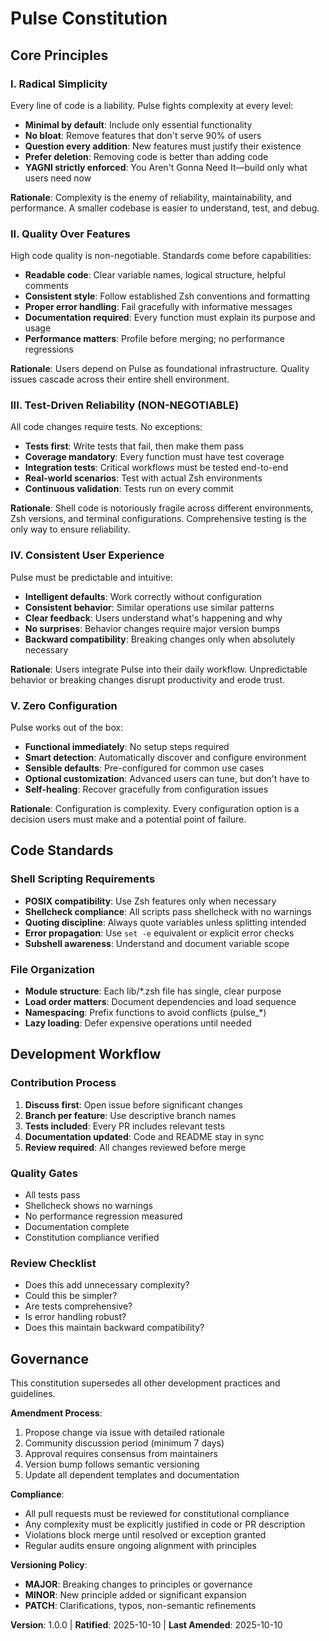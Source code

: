 <!--
SYNC IMPACT REPORT - Constitution v1.0.0
═════════════════════════════════════════════════════════════════════════════

VERSION CHANGE: NEW → 1.0.0
BUMP RATIONALE: Initial constitution establishing core principles for Pulse

ADDED PRINCIPLES:
  • I. Radical Simplicity - Every line of code is a liability
  • II. Quality Over Features - High standards before new functionality
  • III. Test-Driven Reliability - All code must be tested (NON-NEGOTIABLE)
  • IV. Consistent User Experience - Predictable, intuitive behavior
  • V. Zero Configuration - Works out of the box

ADDED SECTIONS:
  • Code Standards - Establishes shell scripting quality requirements
  • Development Workflow - Defines contribution and review process

TEMPLATES REQUIRING UPDATES:
  ✅ plan-template.md - Updated with Pulse-specific constitution checks
  ✅ spec-template.md - No changes needed (technology-agnostic)
  ✅ tasks-template.md - Updated with Pulse testing requirements
  ⚠️  checklist-template.md - Review recommended for Pulse workflow
  ⚠️  agent-file-template.md - Review recommended for Pulse context

FOLLOW-UP TODOS:
  • Validate all lib/*.zsh files against Code Standards section
  • Create testing framework for Zsh shell code
  • Document contribution guidelines in CONTRIBUTING.md
  • Establish performance benchmarks for shell startup time

═════════════════════════════════════════════════════════════════════════════
-->

# Pulse Constitution

## Core Principles

### I. Radical Simplicity

Every line of code is a liability. Pulse fights complexity at every level:

- **Minimal by default**: Include only essential functionality
- **No bloat**: Remove features that don't serve 90% of users
- **Question every addition**: New features must justify their existence
- **Prefer deletion**: Removing code is better than adding code
- **YAGNI strictly enforced**: You Aren't Gonna Need It—build only what users need now

**Rationale**: Complexity is the enemy of reliability, maintainability, and
performance. A smaller codebase is easier to understand, test, and debug.

### II. Quality Over Features

High code quality is non-negotiable. Standards come before capabilities:

- **Readable code**: Clear variable names, logical structure, helpful comments
- **Consistent style**: Follow established Zsh conventions and formatting
- **Proper error handling**: Fail gracefully with informative messages
- **Documentation required**: Every function must explain its purpose and usage
- **Performance matters**: Profile before merging; no performance regressions

**Rationale**: Users depend on Pulse as foundational infrastructure. Quality
issues cascade across their entire shell environment.

### III. Test-Driven Reliability (NON-NEGOTIABLE)

All code changes require tests. No exceptions:

- **Tests first**: Write tests that fail, then make them pass
- **Coverage mandatory**: Every function must have test coverage
- **Integration tests**: Critical workflows must be tested end-to-end
- **Real-world scenarios**: Test with actual Zsh environments
- **Continuous validation**: Tests run on every commit

**Rationale**: Shell code is notoriously fragile across different environments,
Zsh versions, and terminal configurations. Comprehensive testing is the only
way to ensure reliability.

### IV. Consistent User Experience

Pulse must be predictable and intuitive:

- **Intelligent defaults**: Work correctly without configuration
- **Consistent behavior**: Similar operations use similar patterns
- **Clear feedback**: Users understand what's happening and why
- **No surprises**: Behavior changes require major version bumps
- **Backward compatibility**: Breaking changes only when absolutely necessary

**Rationale**: Users integrate Pulse into their daily workflow. Unpredictable
behavior or breaking changes disrupt productivity and erode trust.

### V. Zero Configuration

Pulse works out of the box:

- **Functional immediately**: No setup steps required
- **Smart detection**: Automatically discover and configure environment
- **Sensible defaults**: Pre-configured for common use cases
- **Optional customization**: Advanced users can tune, but don't have to
- **Self-healing**: Recover gracefully from configuration issues

**Rationale**: Configuration is complexity. Every configuration option is a
decision users must make and a potential point of failure.

## Code Standards

### Shell Scripting Requirements

- **POSIX compatibility**: Use Zsh features only when necessary
- **Shellcheck compliance**: All scripts pass shellcheck with no warnings
- **Quoting discipline**: Always quote variables unless splitting intended
- **Error propagation**: Use `set -e` equivalent or explicit error checks
- **Subshell awareness**: Understand and document variable scope

### File Organization

- **Module structure**: Each lib/*.zsh file has single, clear purpose
- **Load order matters**: Document dependencies and load sequence
- **Namespacing**: Prefix functions to avoid conflicts (pulse_*)
- **Lazy loading**: Defer expensive operations until needed

## Development Workflow

### Contribution Process

1. **Discuss first**: Open issue before significant changes
2. **Branch per feature**: Use descriptive branch names
3. **Tests included**: Every PR includes relevant tests
4. **Documentation updated**: Code and README stay in sync
5. **Review required**: All changes reviewed before merge

### Quality Gates

- All tests pass
- Shellcheck shows no warnings
- No performance regression measured
- Documentation complete
- Constitution compliance verified

### Review Checklist

- Does this add unnecessary complexity?
- Could this be simpler?
- Are tests comprehensive?
- Is error handling robust?
- Does this maintain backward compatibility?

## Governance

This constitution supersedes all other development practices and guidelines.

**Amendment Process**:

1. Propose change via issue with detailed rationale
2. Community discussion period (minimum 7 days)
3. Approval requires consensus from maintainers
4. Version bump follows semantic versioning
5. Update all dependent templates and documentation

**Compliance**:

- All pull requests must be reviewed for constitutional compliance
- Any complexity must be explicitly justified in code or PR description
- Violations block merge until resolved or exception granted
- Regular audits ensure ongoing alignment with principles

**Versioning Policy**:

- **MAJOR**: Breaking changes to principles or governance
- **MINOR**: New principle added or significant expansion
- **PATCH**: Clarifications, typos, non-semantic refinements

**Version**: 1.0.0 | **Ratified**: 2025-10-10 | **Last Amended**: 2025-10-10
